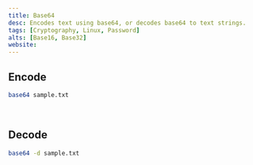 ```yaml
---
title: Base64
desc: Encodes text using base64, or decodes base64 to text strings.
tags: [Cryptography, Linux, Password]
alts: [Base16, Base32]
website:
---
```


## Encode

```sh
base64 sample.txt
```

<br />

## Decode

```sh
base64 -d sample.txt
```